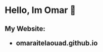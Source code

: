 <h1>Hello, Im Omar 👋</h1>
<h2>My Website: <ul><li><a>omaraitelaouad.github.io</a></li></ul></h2>
<!--
**omaraitelaouad/omaraitelaouad** is a ✨ _special_ ✨ repository because its `README.md` (this file) appears on your GitHub profile.

Here are some ideas to get you started:

- 🔭 I’m currently working on ...
- 🌱 I’m currently learning ...
- 👯 I’m looking to collaborate on ...
- 🤔 I’m looking for help with ...
- 💬 Ask me about ...
- 📫 How to reach me: ...
- 😄 Pronouns: ...
- ⚡ Fun fact: ...
-->
